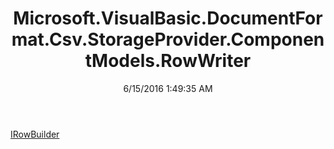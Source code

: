 ﻿---
title: Microsoft.VisualBasic.DocumentFormat.Csv.StorageProvider.ComponentModels.RowWriter
date: 6/15/2016 1:49:35 AM
---

[IRowBuilder](T-Microsoft.VisualBasic.DocumentFormat.Csv.StorageProvider.ComponentModels.RowWriter.IRowBuilder.html)
